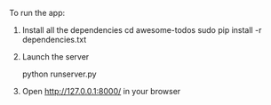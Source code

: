 To run the app: 

1. Install all the dependencies
    cd awesome-todos
    sudo pip install -r dependencies.txt

2. Launch the server

    python runserver.py

3. Open http://127.0.0.1:8000/ in your browser